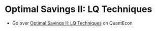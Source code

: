 Optimal Savings II: LQ Techniques
=================================

 - Go over [Optimal Savings II: LQ Techniques](https://lectures.quantecon.org/py/perm_income_cons.html) on QuantEcon
 